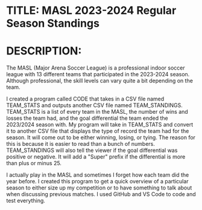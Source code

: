 # TITLE: MASL 2023-2024 Regular Season Standings
# DESCRIPTION:
The MASL (Major Arena Soccer League) is a professional indoor soccer league with 13 different teams that participated in the 2023-2024 season. Although professional, the skill levels can vary quite a bit depending on the team.

I created a program called CODE that takes in a CSV file named TEAM_STATS and outputs another CSV file named TEAM_STANDINGS. TEAM_STATS is a list of every team in the MASL, the number of wins and losses the team had, and the goal differential the team ended the 2023/2024 season with. My program will take in TEAM_STATS and convert it to another CSV file that displays the type of record the team had for the season. It will come out to be either winning, losing, or tying. The reason for this is because it is easier to read than a bunch of numbers. TEAM_STANDINGS will also tell the viewer if the goal differential was positive or negative. It will add a "Super" prefix if the differential is more than plus or minus 25.

I actually play in the MASL and sometimes I forget how each team did the year before. I created this program to get a quick overview of a particular season to either size up my competition or to have something to talk about when discussing previous matches. I used GitHub and VS Code to code and test everything.

